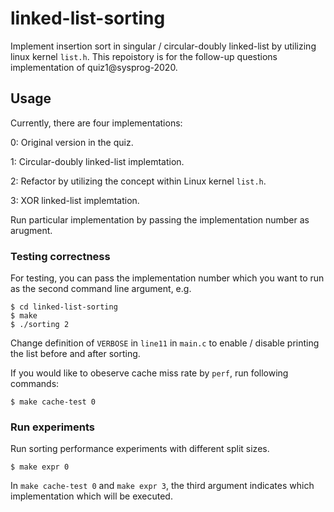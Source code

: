 # linked-list-sorting
Implement insertion sort in singular / circular-doubly linked-list by utilizing linux kernel `list.h`.
This repoistory is for the follow-up questions implementation of quiz1@sysprog-2020.

## Usage
Currently, there are four implementations:

0: Original version in the quiz.

1: Circular-doubly linked-list implemtation.

2: Refactor by utilizing the concept within Linux kernel `list.h`.

3: XOR linked-list implemtation.

Run particular implementation by passing the implementation number as arugment.

### Testing correctness
For testing, you can pass the implementation number which you want to run as the second command line argument, e.g.
```
$ cd linked-list-sorting
$ make
$ ./sorting 2 
```
Change definition of `VERBOSE` in `line11` in `main.c` to enable / disable printing the list before and after sorting.

If you would like to obeserve cache miss rate by `perf`, run following commands:
```
$ make cache-test 0
```

### Run experiments
Run sorting performance experiments with different split sizes.
```
$ make expr 0
```

In `make cache-test 0` and `make expr 3`, the third argument indicates which implementation which will be executed.